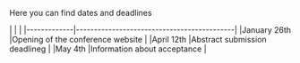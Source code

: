 Here you can find  dates and deadlines


<div class="borderless" markdown="1">
|             |                                            |
|-------------|--------------------------------------------|
|January 26th |Opening of the conference website           |
|April 12th   |Abstract submission deadlineg               |
|May 4th      |Information about acceptance                |
</div>
